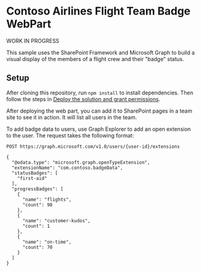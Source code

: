 # Contoso Airlines Flight Team Badge WebPart

WORK IN PROGRESS

This sample uses the SharePoint Framework and Microsoft Graph to build a visual display of the members of a flight crew and their "badge" status.

## Setup

After cloning this repository, run `npm install` to install dependencies. Then follow the steps in [Deploy the solution and grant permissions](https://docs.microsoft.com/sharepoint/dev/spfx/use-aad-tutorial#deploy-the-solution-and-grant-permissions).

After deploying the web part, you can add it to SharePoint pages in a team site to see it in action. It will list all users in the team.

To add badge data to users, use Graph Explorer to add an open extension to the user. The request takes the following format:

```http
POST https://graph.microsoft.com/v1.0/users/{user-id}/extensions

{
  "@odata.type": "microsoft.graph.openTypeExtension",
  "extensionName": "com.contoso.badgeData",
  "statusBadges": [
    "first-aid"
  ],
  "progressBadges": [
    {
      "name": "flights",
      "count": 98
    },
    {
      "name": "customer-kudos",
      "count": 1
    },
    {
      "name": "on-time",
      "count": 70
    }
  ]
}
```
